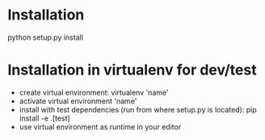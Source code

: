 Installation
============
python setup.py install

Installation in virtualenv for dev/test
=======================================
- create virtual environment: virtualenv 'name'
- activate virtual environment 'name'
- install with test dependencies (run from where setup.py is located): pip install -e .[test]
- use virtual environment as runtime in your editor
